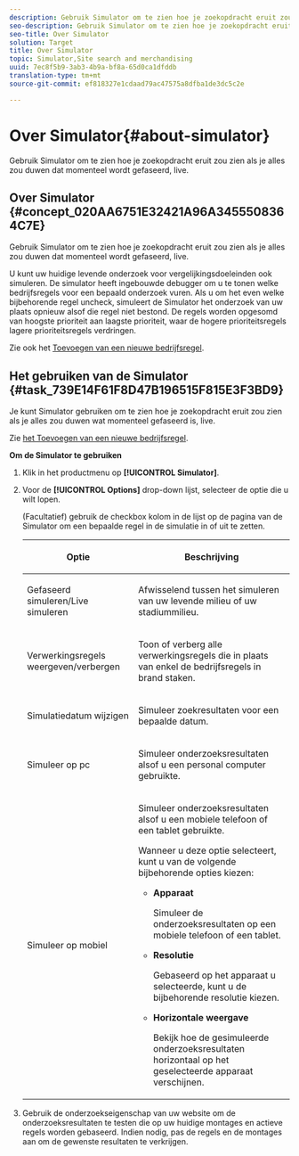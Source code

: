 ```yaml
---
description: Gebruik Simulator om te zien hoe je zoekopdracht eruit zou zien als je alles zou duwen dat momenteel wordt gefaseerd, live.
seo-description: Gebruik Simulator om te zien hoe je zoekopdracht eruit zou zien als je alles zou duwen dat momenteel wordt gefaseerd, live.
seo-title: Over Simulator
solution: Target
title: Over Simulator
topic: Simulator,Site search and merchandising
uuid: 7ec8f5b9-3ab3-4b9a-bf8a-65d0ca1dfddb
translation-type: tm+mt
source-git-commit: ef818327e1cdaad79ac47575a8dfba1de3dc5c2e

---
```



# Over Simulator{#about-simulator}

Gebruik Simulator om te zien hoe je zoekopdracht eruit zou zien als je alles zou duwen dat momenteel wordt gefaseerd, live.

## Over Simulator {#concept_020AA6751E32421A96A3455508364C7E}

Gebruik Simulator om te zien hoe je zoekopdracht eruit zou zien als je alles zou duwen dat momenteel wordt gefaseerd, live.

U kunt uw huidige levende onderzoek voor vergelijkingsdoeleinden ook simuleren. De simulator heeft ingebouwde debugger om u te tonen welke bedrijfsregels voor een bepaald onderzoek vuren. Als u om het even welke bijbehorende regel uncheck, simuleert de Simulator het onderzoek van uw plaats opnieuw alsof die regel niet bestond. De regels worden opgesomd van hoogste prioriteit aan laagste prioriteit, waar de hogere prioriteitsregels lagere prioriteitsregels verdringen.

Zie ook het [Toevoegen van een nieuwe bedrijfsregel](c-about-rules-menu/c-about-business-rules.md#task_BD3B31ED48BB4B1B8F1DCD3BFA2528E7).

## Het gebruiken van de Simulator {#task_739E14F61F8D47B196515F815E3F3BD9}

Je kunt Simulator gebruiken om te zien hoe je zoekopdracht eruit zou zien als je alles zou duwen wat momenteel gefaseerd is, live.

Zie [het Toevoegen van een nieuwe bedrijfsregel](c-about-rules-menu/c-about-business-rules.md#task_BD3B31ED48BB4B1B8F1DCD3BFA2528E7).

**Om de Simulator te gebruiken**

1. Klik in het productmenu op **[!UICONTROL Simulator]**.
1. Voor de **[!UICONTROL Options]** drop-down lijst, selecteer de optie die u wilt lopen.

   <!-- 
   
   r_simulator_page_options.xml
   
   -->

   (Facultatief) gebruik de checkbox kolom in de lijst op de pagina van de Simulator om een bepaalde regel in de simulatie in of uit te zetten.

   <table> 
    <thead> 
      <tr> 
      <th colname="col1" class="entry"> <p>Optie </p> </th> 
      <th colname="col2" class="entry"> <p>Beschrijving </p> </th> 
      </tr> 
    </thead>
    <tbody> 
      <tr> 
      <td colname="col1"> <p>Gefaseerd simuleren/Live simuleren </p> </td> 
      <td colname="col2"> <p>Afwisselend tussen het simuleren van uw levende milieu of uw stadiummilieu. </p> </td> 
      </tr> 
      <tr> 
      <td colname="col1"> <p>Verwerkingsregels weergeven/verbergen </p> </td> 
      <td colname="col2"> <p>Toon of verberg alle verwerkingsregels die in plaats van enkel de bedrijfsregels in brand staken. </p> </td> 
      </tr> 
      <tr> 
      <td colname="col1"> <p>Simulatiedatum wijzigen </p> </td> 
      <td colname="col2"> <p>Simuleer zoekresultaten voor een bepaalde datum. </p> </td> 
      </tr> 
      <tr> 
      <td colname="col1"> <p>Simuleer op pc </p> </td> 
      <td colname="col2"> <p>Simuleer onderzoeksresultaten alsof u een personal computer gebruikte. </p> </td> 
      </tr> 
      <tr> 
      <td colname="col1"> <p>Simuleer op mobiel </p> </td> 
      <td colname="col2"> <p>Simuleer onderzoeksresultaten alsof u een mobiele telefoon of een tablet gebruikte. </p> <p>Wanneer u deze optie selecteert, kunt u van de volgende bijbehorende opties kiezen: </p> 
        <ul id="ul_2A9901418212486A8EE67A78CB99CBE4"> 
        <li id="li_B210E954DF0D44C397718112C72C2103"> <b>Apparaat</b> <p>Simuleer de onderzoeksresultaten op een mobiele telefoon of een tablet. </p> </li> 
        <li id="li_90B64EAA0B57446A90CE22172E703594"> <b>Resolutie</b> <p>Gebaseerd op het apparaat u selecteerde, kunt u de bijbehorende resolutie kiezen. </p> </li> 
        <li id="li_042AF9FA3FA846EDB48F7296DB361515"> <b>Horizontale weergave</b> <p>Bekijk hoe de gesimuleerde onderzoeksresultaten horizontaal op het geselecteerde apparaat verschijnen. </p> </li> 
        </ul> </td> 
      </tr> 
    </tbody> 
    </table>

1. Gebruik de onderzoekseigenschap van uw website om de onderzoeksresultaten te testen die op uw huidige montages en actieve regels worden gebaseerd. Indien nodig, pas de regels en de montages aan om de gewenste resultaten te verkrijgen.
